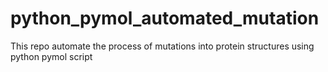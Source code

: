 # python_pymol_automated_mutation
This repo automate the process of mutations into protein structures using python pymol script
